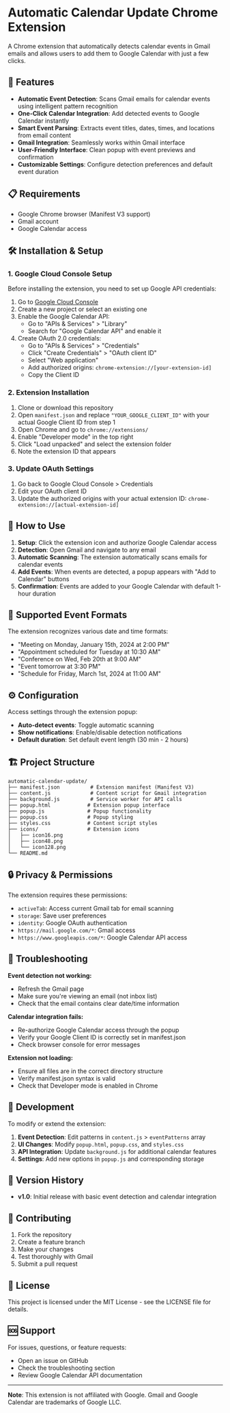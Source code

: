 # Automatic Calendar Update Chrome Extension

A Chrome extension that automatically detects calendar events in Gmail emails and allows users to add them to Google Calendar with just a few clicks.

## 🚀 Features

- **Automatic Event Detection**: Scans Gmail emails for calendar events using intelligent pattern recognition
- **One-Click Calendar Integration**: Add detected events to Google Calendar instantly
- **Smart Event Parsing**: Extracts event titles, dates, times, and locations from email content
- **Gmail Integration**: Seamlessly works within Gmail interface
- **User-Friendly Interface**: Clean popup with event previews and confirmation
- **Customizable Settings**: Configure detection preferences and default event duration

## 📋 Requirements

- Google Chrome browser (Manifest V3 support)
- Gmail account
- Google Calendar access

## 🛠️ Installation & Setup

### 1. Google Cloud Console Setup

Before installing the extension, you need to set up Google API credentials:

1. Go to [Google Cloud Console](https://console.cloud.google.com/)
2. Create a new project or select an existing one
3. Enable the Google Calendar API:
   - Go to "APIs & Services" > "Library"
   - Search for "Google Calendar API" and enable it
4. Create OAuth 2.0 credentials:
   - Go to "APIs & Services" > "Credentials"
   - Click "Create Credentials" > "OAuth client ID"
   - Select "Web application"
   - Add authorized origins: `chrome-extension://[your-extension-id]`
   - Copy the Client ID

### 2. Extension Installation

1. Clone or download this repository
2. Open `manifest.json` and replace `"YOUR_GOOGLE_CLIENT_ID"` with your actual Google Client ID from step 1
3. Open Chrome and go to `chrome://extensions/`
4. Enable "Developer mode" in the top right
5. Click "Load unpacked" and select the extension folder
6. Note the extension ID that appears

### 3. Update OAuth Settings

1. Go back to Google Cloud Console > Credentials
2. Edit your OAuth client ID
3. Update the authorized origins with your actual extension ID:
   `chrome-extension://[actual-extension-id]`

## 🎯 How to Use

1. **Setup**: Click the extension icon and authorize Google Calendar access
2. **Detection**: Open Gmail and navigate to any email
3. **Automatic Scanning**: The extension automatically scans emails for calendar events
4. **Add Events**: When events are detected, a popup appears with "Add to Calendar" buttons
5. **Confirmation**: Events are added to your Google Calendar with default 1-hour duration

## 🔧 Supported Event Formats

The extension recognizes various date and time formats:

- "Meeting on Monday, January 15th, 2024 at 2:00 PM"
- "Appointment scheduled for Tuesday at 10:30 AM" 
- "Conference on Wed, Feb 20th at 9:00 AM"
- "Event tomorrow at 3:30 PM"
- "Schedule for Friday, March 1st, 2024 at 11:00 AM"

## ⚙️ Configuration

Access settings through the extension popup:

- **Auto-detect events**: Toggle automatic scanning
- **Show notifications**: Enable/disable detection notifications  
- **Default duration**: Set default event length (30 min - 2 hours)

## 🏗️ Project Structure

```
automatic-calendar-update/
├── manifest.json          # Extension manifest (Manifest V3)
├── content.js             # Content script for Gmail integration
├── background.js          # Service worker for API calls
├── popup.html            # Extension popup interface
├── popup.js              # Popup functionality
├── popup.css             # Popup styling
├── styles.css            # Content script styles
├── icons/                # Extension icons
│   ├── icon16.png
│   ├── icon48.png
│   └── icon128.png
└── README.md
```

## 🔒 Privacy & Permissions

The extension requires these permissions:

- `activeTab`: Access current Gmail tab for email scanning
- `storage`: Save user preferences
- `identity`: Google OAuth authentication
- `https://mail.google.com/*`: Gmail access
- `https://www.googleapis.com/*`: Google Calendar API access

## 🐛 Troubleshooting

**Event detection not working:**
- Refresh the Gmail page
- Make sure you're viewing an email (not inbox list)
- Check that the email contains clear date/time information

**Calendar integration fails:**
- Re-authorize Google Calendar access through the popup
- Verify your Google Client ID is correctly set in manifest.json
- Check browser console for error messages

**Extension not loading:**
- Ensure all files are in the correct directory structure
- Verify manifest.json syntax is valid
- Check that Developer mode is enabled in Chrome

## 🔄 Development

To modify or extend the extension:

1. **Event Detection**: Edit patterns in `content.js` > `eventPatterns` array
2. **UI Changes**: Modify `popup.html`, `popup.css`, and `styles.css`
3. **API Integration**: Update `background.js` for additional calendar features
4. **Settings**: Add new options in `popup.js` and corresponding storage

## 📝 Version History

- **v1.0**: Initial release with basic event detection and calendar integration

## 🤝 Contributing

1. Fork the repository
2. Create a feature branch
3. Make your changes
4. Test thoroughly with Gmail
5. Submit a pull request

## 📄 License

This project is licensed under the MIT License - see the LICENSE file for details.

## 🆘 Support

For issues, questions, or feature requests:
- Open an issue on GitHub
- Check the troubleshooting section
- Review Google Calendar API documentation

---

**Note**: This extension is not affiliated with Google. Gmail and Google Calendar are trademarks of Google LLC.
